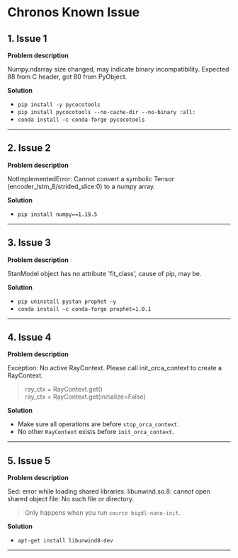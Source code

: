 # Chronos Known Issue
## **1. Issue 1**
**Problem description**

Numpy.ndarray size changed, may indicate binary incompatibility. Expected 88 from C header, got 80 from PyObject. 

**Solution**
* `pip install -y pycocotools`
* `pip install pycocotools --no-cache-dir --no-binary :all:`
* `conda install –c conda-forge pycocotools`

---------------------------

## **2. Issue 2**
**Problem description**

NotImplementedError: Cannot convert a symbolic Tensor (encoder_lstm_8/strided_slice:0) to a numpy array. 

**Solution**

* `pip install numpy==1.19.5`

---------------------------

## **3. Issue 3**

**Problem description**

StanModel object has no attribute 'fit_class', cause of pip, may be. 

**Solution**

* `pip uninstall pystan prophet –y`
* `conda install –c conda-forge prophet=1.0.1`

---------------------------

## **4. Issue 4**
**Problem description**

Exception: No active RayContext. Please call init_orca_context to create a RayContext.
> ray_ctx = RayContext.get()<br>
> ray_ctx = RayContext.get(initialize=False)

**Solution**

* Make sure all operations are before `stop_orca_context`. 
* No other `RayContext` exists before `init_orca_context`. 

---------------------------

## **5. Issue 5**
**Problem description**

 Sed: error while loading shared libraries: libunwind.so.8: cannot open shared object file: No such file or directory.
> Only happens when you run `source bigdl-nano-init`. 

**Solution**

* `apt-get install libunwind8-dev` 

---------------------------
